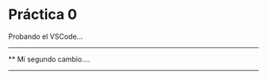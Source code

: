  # Práctica 0

Probando el VSCode...
***********************
**  Mi segundo cambio....
*************************


